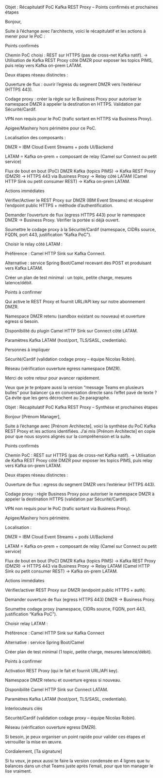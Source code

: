 Objet : Récapitulatif PoC Kafka REST Proxy – Points confirmés et prochaines étapes

Bonjour,

Suite à l’échange avec l’architecte, voici le récapitulatif et les actions à mener pour le PoC :

Points confirmés

Chemin PoC choisi : REST sur HTTPS (pas de cross-net Kafka natif).
→ Utilisation de Kafka REST Proxy côté DMZR pour exposer les topics PIMS, puis relay vers Kafka on-prem LATAM.

Deux étapes réseau distinctes :

Ouverture de flux : ouvrir l’egress du segment DMZR vers l’extérieur (HTTPS 443).

Codage proxy : créer la règle sur le Business Proxy pour autoriser le namespace DMZR à appeler la destination en HTTPS. Validation par Sécurité/Cardif.

VPN non requis pour le PoC (trafic sortant en HTTPS via Business Proxy).

Apigee/Mashery hors périmètre pour ce PoC.

Localisation des composants :

DMZR = IBM Cloud Event Streams + pods UI/Backend

LATAM = Kafka on-prem + composant de relay (Camel sur Connect ou petit service)

Flux de bout en bout (PoC)
DMZR Kafka (topics PIMS) → Kafka REST Proxy (DMZR) → HTTPS 443 via Business Proxy → Relay côté LATAM (Camel HTTP Sink ou petit consumer REST) → Kafka on-prem LATAM.

Actions immédiates

Vérifier/Activer le REST Proxy sur DMZR (IBM Event Streams) et récupérer l’endpoint public HTTPS + méthode d’authentification.

Demander l’ouverture de flux (egress HTTPS 443) pour le namespace DMZR → Business Proxy. Vérifier la portée si déjà ouvert.

Soumettre le codage proxy à la Sécurité/Cardif (namespace, CIDRs source, FQDN, port 443, justification “Kafka PoC”).

Choisir le relay côté LATAM :

Préférence : Camel HTTP Sink sur Kafka Connect.

Alternative : service Spring Boot/Camel recevant des POST et produisant vers Kafka LATAM.

Créer un plan de test minimal : un topic, petite charge, mesures latence/débit.

Points à confirmer

Qui active le REST Proxy et fournit URL/API key sur notre abonnement DMZR.

Namespace DMZR retenu (sandbox existant ou nouveau) et ouverture egress si besoin.

Disponibilité du plugin Camel HTTP Sink sur Connect côté LATAM.

Paramètres Kafka LATAM (host/port, TLS/SASL, credentials).

Personnes à impliquer

Sécurité/Cardif (validation codage proxy – équipe Nicolas Robin).

Réseau (vérification ouverture egress namespace DMZR).

Merci de votre retour pour avancer rapidement.

Veux que je te prépare aussi la version “message Teams en plusieurs bulles” pour balancer ça en conversation directe sans l’effet pavé de texte ? Ça évite que les gens décrochent au 2e paragraphe.









Objet : Récapitulatif PoC Kafka REST Proxy – Synthèse et prochaines étapes

Bonjour [Prénom Manager],

Suite à l’échange avec [Prénom Architecte], voici la synthèse du PoC Kafka REST Proxy et les actions identifiées.
J’ai mis [Prénom Architecte] en copie pour que nous soyons alignés sur la compréhension et la suite.

Points confirmés

Chemin PoC : REST sur HTTPS (pas de cross-net Kafka natif).
→ Utilisation de Kafka REST Proxy côté DMZR pour exposer les topics PIMS, puis relay vers Kafka on-prem LATAM.

Deux étapes réseau distinctes :

Ouverture de flux : egress du segment DMZR vers l’extérieur (HTTPS 443).

Codage proxy : règle Business Proxy pour autoriser le namespace DMZR à appeler la destination HTTPS (validation par Sécurité/Cardif).

VPN non requis pour le PoC (trafic sortant via Business Proxy).

Apigee/Mashery hors périmètre.

Localisation :

DMZR = IBM Cloud Event Streams + pods UI/Backend

LATAM = Kafka on-prem + composant de relay (Camel sur Connect ou petit service)

Flux de bout en bout (PoC)
DMZR Kafka (topics PIMS) → Kafka REST Proxy (DMZR) → HTTPS 443 via Business Proxy → Relay LATAM (Camel HTTP Sink ou petit consumer REST) → Kafka on-prem LATAM.

Actions immédiates

Vérifier/activer REST Proxy sur DMZR (endpoint public HTTPS + auth).

Demander ouverture de flux (egress HTTPS 443) DMZR → Business Proxy.

Soumettre codage proxy (namespace, CIDRs source, FQDN, port 443, justification “Kafka PoC”).

Choisir relay LATAM :

Préférence : Camel HTTP Sink sur Kafka Connect

Alternative : service Spring Boot/Camel

Créer plan de test minimal (1 topic, petite charge, mesures latence/débit).

Points à confirmer

Activation REST Proxy (qui le fait et fournit URL/API key).

Namespace DMZR retenu et ouverture egress si nouveau.

Disponibilité Camel HTTP Sink sur Connect LATAM.

Paramètres Kafka LATAM (host/port, TLS/SASL, credentials).

Interlocuteurs clés

Sécurité/Cardif (validation codage proxy – équipe Nicolas Robin).

Réseau (vérification ouverture egress DMZR).

Si besoin, je peux organiser un point rapide pour valider ces étapes et verrouiller la mise en œuvre.

Cordialement,
[Ta signature]

Si tu veux, je peux aussi te faire la version condensée en 4 lignes que tu balances dans un chat Teams juste après l’email, pour que ton manager le lise vraiment.














